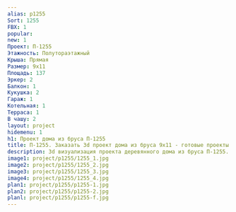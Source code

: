 ```yaml
---
alias: p1255
Sort: 1255
FBX: 1
popular: 
new: 1
Проект: П-1255
Этажность: Полутораэтажный
Крыша: Прямая
Размер: 9х11
Площадь: 137
Эркер: 2
Балкон: 1
Кукушка: 2
Гараж: 1
Котельная: 1
Терраса: 1
В чашу: 2
layout: project
hidemenu: 1
h1: Проект дома из бруса П-1255
title: П-1255. Заказать 3d проект дома из бруса 9х11 - готовые проекты
description: 3d визуализация проекта деревянного дома из бруса П-1255. Площадь 137 м2, размер 9х11. Вы можете внести любые изменения в проект.
image1: project/p1255/1255_1.jpg
image2: project/p1255/1255_2.jpg
image3: project/p1255/1255_3.jpg
image4: project/p1255/1255_4.jpg
plan1: project/p1255/p1255-1.jpg
plan2: project/p1255/p1255-2.jpg
planl: project/p1255/p1255-f.jpg
---
```

